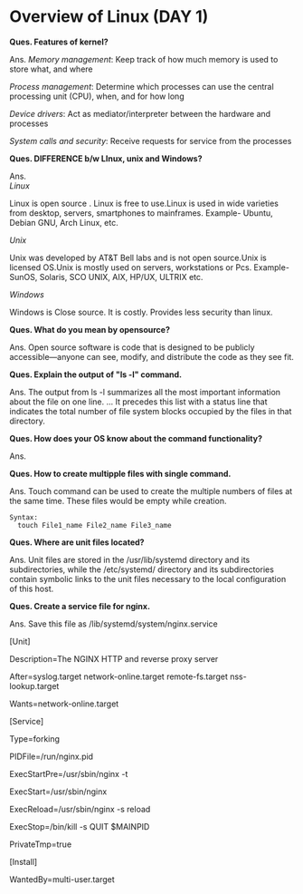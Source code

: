 # Overview of Linux (DAY 1)

**Ques. Features of kernel?**

Ans. 
*Memory management*: Keep track of how much memory is used to store what, and where

*Process management*: Determine which processes can use the central processing unit (CPU), when, and for how long

*Device drivers*: Act as mediator/interpreter between the hardware and processes

*System calls and security*: Receive requests for service from the processes

**Ques. DIFFERENCE b/w LInux, unix and Windows?**

Ans.  
*Linux*

Linux is open source . Linux is free to use.Linux is used in wide varieties from desktop, servers, smartphones to mainframes. Example- Ubuntu, Debian GNU, Arch Linux, etc.

*Unix*

Unix was developed by AT&T Bell labs and is not open source.Unix is licensed OS.Unix is mostly used on servers, workstations or Pcs. Example- SunOS, Solaris, SCO UNIX, AIX, HP/UX, ULTRIX etc.

*Windows* 

Windows is Close source. It is costly. Provides less security than linux.

**Ques. What do you mean by opensource?**

Ans.  Open source software is code that is designed to be publicly accessible—anyone can see, modify, and distribute the code as they see fit.


**Ques. Explain the output of "ls -l" command.**

Ans. The output from ls -l summarizes all the most important information about the file on one line. ... It precedes this list with a status line that indicates the total number of file system blocks occupied by the files in that directory.


**Ques. How does your OS know about the command functionality?**

Ans. 
 
**Ques. How to create multipple files with single command.**

Ans. Touch command can be used to create the multiple numbers of files at the same time. These files would be empty while creation.
    
    Syntax:
      touch File1_name File2_name File3_name 

**Ques. Where are unit files located?**

Ans. Unit files are stored in the /usr/lib/systemd directory and its subdirectories, while the /etc/systemd/ directory and its subdirectories contain symbolic links to the unit files necessary to the local configuration of this host.

**Ques. Create a service file for nginx.**

Ans. Save this file as /lib/systemd/system/nginx.service


[Unit]

Description=The NGINX HTTP and reverse proxy server

After=syslog.target network-online.target remote-fs.target nss-lookup.target

Wants=network-online.target

[Service]

Type=forking

PIDFile=/run/nginx.pid

ExecStartPre=/usr/sbin/nginx -t

ExecStart=/usr/sbin/nginx

ExecReload=/usr/sbin/nginx -s reload

ExecStop=/bin/kill -s QUIT $MAINPID

PrivateTmp=true

[Install]

WantedBy=multi-user.target
